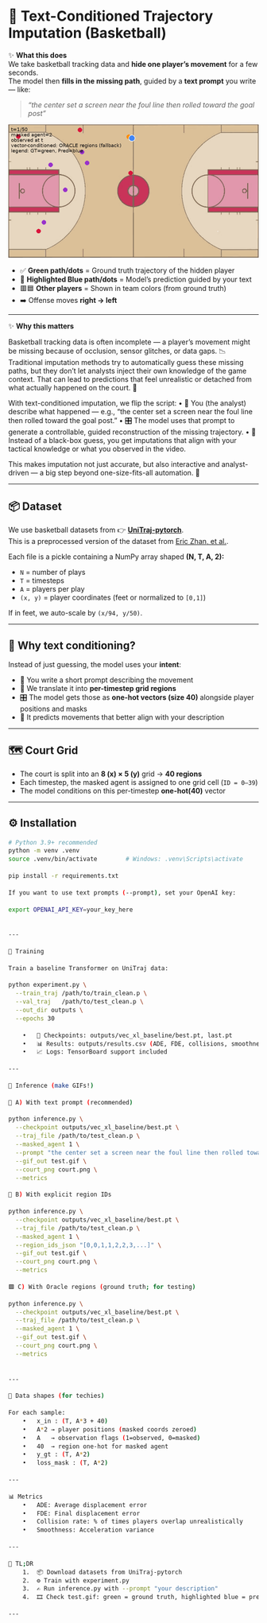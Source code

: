 # 🏀 Text-Conditioned Trajectory Imputation (Basketball)

✨ **What this does**  
We take basketball tracking data and **hide one player’s movement** for a few seconds.  
The model then **fills in the missing path**, guided by a **text prompt** you write — like:

> *“the center set a screen near the foul line then rolled toward the goal post”*

<p align="center">
  <img src="test.gif" alt="Prediction vs Ground Truth demo" width="720"/>
</p>

- ✅ **Green path/dots** = Ground truth trajectory of the hidden player  
- 🔵 **Highlighted Blue path/dots** = Model’s prediction guided by your text  
- 🟥🟦 **Other players** = Shown in team colors (from ground truth)  
- ➡️ Offense moves **right → left**

--- 

✨ **Why this matters**  

Basketball tracking data is often incomplete — a player’s movement might be missing because of occlusion, sensor glitches, or data gaps. 📉
Traditional imputation methods try to automatically guess these missing paths, but they don’t let analysts inject their own knowledge of the game context. That can lead to predictions that feel unrealistic or detached from what actually happened on the court. 🧐

With text-conditioned imputation, we flip the script:
	•	📝 You (the analyst) describe what happened — e.g., “the center set a screen near the foul line then rolled toward the goal post.”
	•	🎛️ The model uses that prompt to generate a controllable, guided reconstruction of the missing trajectory.
	•	🧠 Instead of a black-box guess, you get imputations that align with your tactical knowledge or what you observed in the video.

This makes imputation not just accurate, but also interactive and analyst-driven — a big step beyond one-size-fits-all automation. 🚀

---

## 📦 Dataset

We use basketball datasets from 👉 [**UniTraj-pytorch**](https://github.com/colorfulfuture/UniTraj-pytorch).  
This is a preprocessed version of the dataset from [Eric Zhan, et al.](https://github.com/ezhan94/calibratable-style-consistency).

Each file is a pickle containing a NumPy array shaped **(N, T, A, 2):**

- `N` = number of plays  
- `T` = timesteps  
- `A` = players per play  
- `(x, y)` = player coordinates (feet or normalized to `[0,1]`)  

If in feet, we auto-scale by `(x/94, y/50)`.

---

## 🎯 Why text conditioning?

Instead of just guessing, the model uses your **intent**:

- 📝 You write a short prompt describing the movement  
- 🔄 We translate it into **per-timestep grid regions**  
- 🎛️ The model gets those as **one-hot vectors (size 40)** alongside player positions and masks  
- 🧠 It predicts movements that better align with your description  

---

## 🗺️ Court Grid

- The court is split into an **8 (x) × 5 (y)** grid → **40 regions**  
- Each timestep, the masked agent is assigned to one grid cell (`ID = 0–39`)  
- The model conditions on this per-timestep **one-hot(40)** vector  

---

## ⚙️ Installation

```bash
# Python 3.9+ recommended
python -m venv .venv
source .venv/bin/activate        # Windows: .venv\Scripts\activate

pip install -r requirements.txt

If you want to use text prompts (--prompt), set your OpenAI key:

export OPENAI_API_KEY=your_key_here


---

🚀 Training

Train a baseline Transformer on UniTraj data:

python experiment.py \
  --train_traj /path/to/train_clean.p \
  --val_traj   /path/to/test_clean.p \
  --out_dir outputs \
  --epochs 30

	•	📂 Checkpoints: outputs/vec_xl_baseline/best.pt, last.pt
	•	📊 Results: outputs/results.csv (ADE, FDE, collisions, smoothness)
	•	📈 Logs: TensorBoard support included

---

🔮 Inference (make GIFs!)

📝 A) With text prompt (recommended)

python inference.py \
  --checkpoint outputs/vec_xl_baseline/best.pt \
  --traj_file /path/to/test_clean.p \
  --masked_agent 1 \
  --prompt "the center set a screen near the foul line then rolled toward the goal post" \
  --gif_out test.gif \
  --court_png court.png \
  --metrics

🔢 B) With explicit region IDs

python inference.py \
  --checkpoint outputs/vec_xl_baseline/best.pt \
  --traj_file /path/to/test_clean.p \
  --masked_agent 1 \
  --region_ids_json "[0,0,1,1,2,2,3,...]" \
  --gif_out test.gif \
  --court_png court.png \
  --metrics

🟩 C) With Oracle regions (ground truth; for testing)

python inference.py \
  --checkpoint outputs/vec_xl_baseline/best.pt \
  --traj_file /path/to/test_clean.p \
  --masked_agent 1 \
  --gif_out test.gif \
  --court_png court.png \
  --metrics


---

📐 Data shapes (for techies)

For each sample:
	•	x_in : (T, A*3 + 40)
	•	A*2 → player positions (masked coords zeroed)
	•	A   → observation flags (1=observed, 0=masked)
	•	40  → region one-hot for masked agent
	•	y_gt : (T, A*2)
	•	loss_mask : (T, A*2)

---

📊 Metrics
	•	ADE: Average displacement error
	•	FDE: Final displacement error
	•	Collision rate: % of times players overlap unrealistically
	•	Smoothness: Acceleration variance

---

🏁 TL;DR
	1.	📦 Download datasets from UniTraj-pytorch
	2.	⚙️ Train with experiment.py
	3.	✍️ Run inference.py with --prompt "your description"
	4.	🎞️ Check test.gif: green = ground truth, highlighted blue = prediction

---